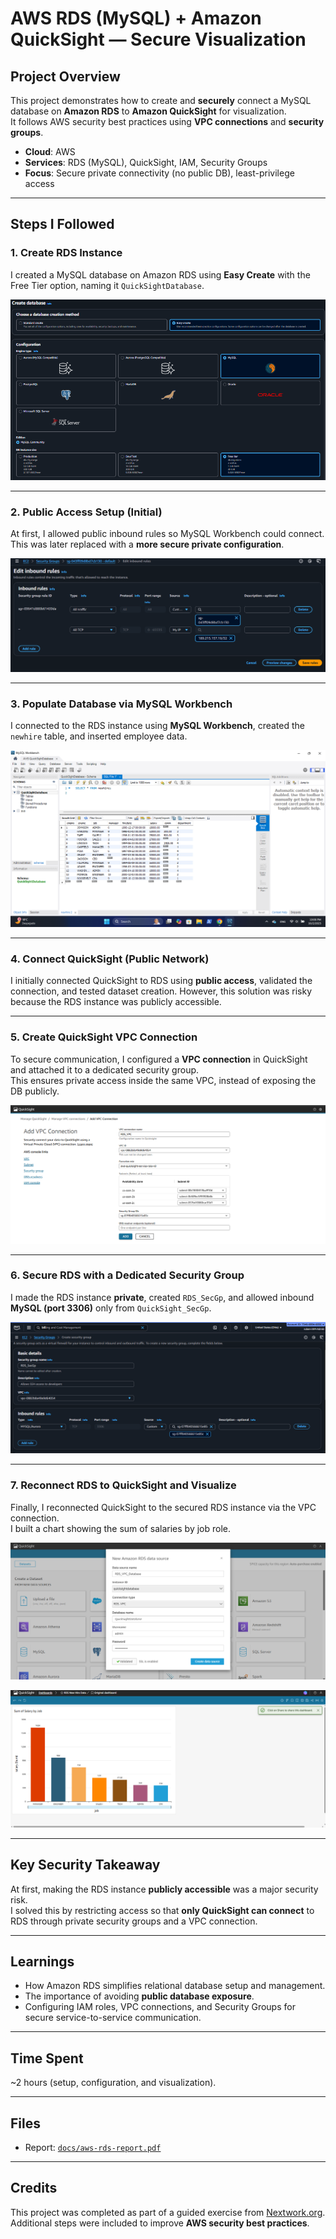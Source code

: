 # AWS RDS (MySQL) + Amazon QuickSight — Secure Visualization

## Project Overview
This project demonstrates how to create and **securely** connect a MySQL database on **Amazon RDS** to **Amazon QuickSight** for visualization.  
It follows AWS security best practices using **VPC connections** and **security groups**.

- **Cloud**: AWS  
- **Services**: RDS (MySQL), QuickSight, IAM, Security Groups  
- **Focus**: Secure private connectivity (no public DB), least-privilege access  

---

## Steps I Followed

### 1. Create RDS Instance
I created a MySQL database on Amazon RDS using **Easy Create** with the Free Tier option, naming it `QuickSightDatabase`.

![RDS Instance Creation](assets/images/01-rds-create-instance.png)

---

### 2. Public Access Setup (Initial)
At first, I allowed public inbound rules so MySQL Workbench could connect.  
This was later replaced with a **more secure private configuration**.

![RDS Security Group Public Access](assets/images/02-rds-security-group-public.png)

---

### 3. Populate Database via MySQL Workbench
I connected to the RDS instance using **MySQL Workbench**, created the `newhire` table, and inserted employee data.

![MySQL Workbench Query](assets/images/03-mysql-workbench-query.png)

---

### 4. Connect QuickSight (Public Network)
I initially connected QuickSight to RDS using **public access**, validated the connection, and tested dataset creation.
However, this solution was risky because the RDS instance was publicly accessible.

---

### 5. Create QuickSight VPC Connection
To secure communication, I configured a **VPC connection** in QuickSight and attached it to a dedicated security group.  
This ensures private access inside the same VPC, instead of exposing the DB publicly.

![QuickSight VPC Connection](assets/images/04-quicksight-vpc-connection.png)

---

### 6. Secure RDS with a Dedicated Security Group
I made the RDS instance **private**, created `RDS_SecGp`, and allowed inbound **MySQL (port 3306)** only from `QuickSight_SecGp`.

![RDS Secure Security Group](assets/images/05-rds-secure-sg.png)

---

### 7. Reconnect RDS to QuickSight and Visualize
Finally, I reconnected QuickSight to the secured RDS instance via the VPC connection.  
I built a chart showing the sum of salaries by job role.

![QuickSight VPC Reconnect](assets/images/06-quicksight-vpc-reconnect.png)

![QuickSight Dashboard](assets/images/07-quicksight-dashboard.png)

---

## Key Security Takeaway
At first, making the RDS instance **publicly accessible** was a major security risk.  
I solved this by restricting access so that **only QuickSight can connect** to RDS through private security groups and a VPC connection.

---

## Learnings
- How Amazon RDS simplifies relational database setup and management.  
- The importance of avoiding **public database exposure**.  
- Configuring IAM roles, VPC connections, and Security Groups for secure service-to-service communication.  

---

## Time Spent
~2 hours (setup, configuration, and visualization).

---

## Files
- Report: [`docs/aws-rds-report.pdf`](docs/aws-rds-quicksight-project.pdf)

---

## Credits
This project was completed as part of a guided exercise from [Nextwork.org](https://learn.nextwork.org/projects/aws-databases-rds).  
Additional steps were included to improve **AWS security best practices**.
